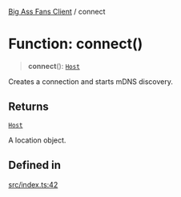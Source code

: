 [Big Ass Fans Client](../README.md) / connect

# Function: connect()

> **connect**(): [`Host`](../classes/Host.md)

Creates a connection and starts mDNS discovery.

## Returns

[`Host`](../classes/Host.md)

A location object.

## Defined in

[src/index.ts:42](https://github.com/mkellsy/baf-client/blob/289367c3ef8fe75588d41eda9372734a1c23f3c8/src/index.ts#L42)
